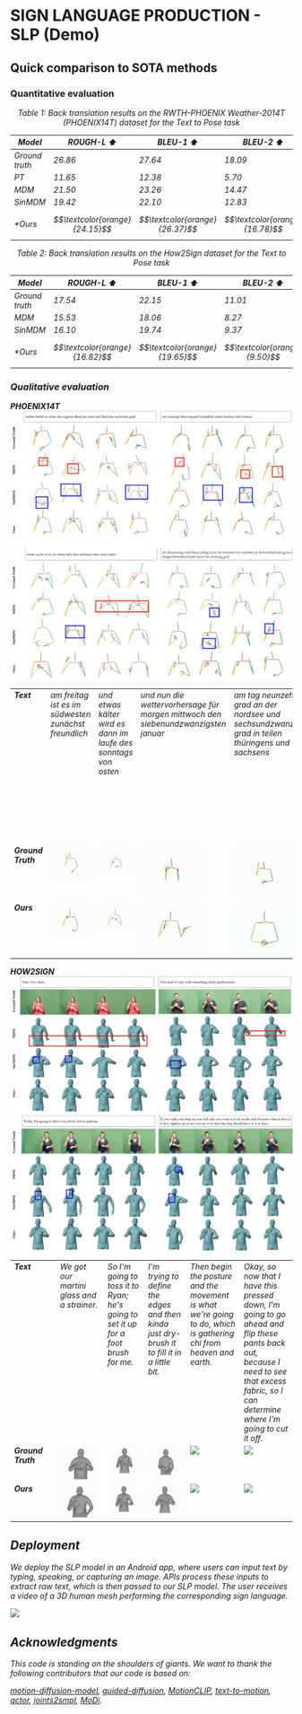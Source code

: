 # SIGN LANGUAGE PRODUCTION - SLP (Demo)
<!-- ## Quick Start -->
<!-- [![Open In Colab](https://colab.research.google.com/assets/colab-badge.svg)](https://colab.research.google.com/drive/13k2W21wlAKvPmMw6yp2ZCzuwtMmdu1ca?usp=sharing) -->

## Quick comparison to SOTA methods
### Quantitative evaluation
<div align="center">
<p align="center"><i>Table 1: Back translation results on the RWTH-PHOENIX Weather-2014T
(PHOENIX14T) dataset for the Text to Pose task</p>

| **Model**    |**ROUGH-L ⬆️**|**BLEU-1 ⬆️**|**BLEU-2 ⬆️**|**BLEU-3 ⬆️**|**BLEU-4 ⬆️**|
| ------------ | ------------ | ------------ | ------------ | ------------ |  ------------ |
|Ground truth           | $26.86$ | $27.64$ | $18.09$  |  $13.34$  |  $10.71$ |
|PT           | $11.65$ | $12.38$ | $5.70$  |  $3.65$  |  $2.74$ |
|MDM           | $21.50$ | $23.26$ | $14.47$  |  $10.31$  |  $7.93$ |
|SinMDM           | $19.42$ | $22.10$ | $12.83$  |  $8.57$  |  $6.28$ |
|*Ours          | $$\textcolor{orange}{24.15}$$ | $$\textcolor{orange}{26.37}$$ | $$\textcolor{orange}{16.78}$$ |  $$\textcolor{orange}{11.85}$$  |  $$\textcolor{orange}{9.03}$$ |
</div>

<div align="center">

<!-- <p align="center"><i>Table 2: Quantitative results on the <u>HumanML3D</u> test set</i> (diffusion steps = 1000)</p> -->

<p align="center"><i>Table 2: Back translation results on the How2Sign dataset for the Text to Pose task</p>

| **Model**    |**ROUGH-L ⬆️**|**BLEU-1 ⬆️**|**BLEU-2 ⬆️**|**BLEU-3 ⬆️**|**BLEU-4 ⬆️**|
| ------------ | ------------ | ------------ | ------------ | ------------ |  ------------ |
|Ground truth           | $17.54$ | $22.15$ | $11.01$  |  $6.47$  |  $3.91$ |
|MDM           | $15.53$ | $18.06$ | $8.27$  |  $4.68$  |  $2.58$ |
|SinMDM           | $16.10$ | $19.74$ | $9.37$  |  $5.40$  |  $3.15$ |
|*Ours          | $$\textcolor{orange}{16.82}$$ | $$\textcolor{orange}{19.65}$$ | $$\textcolor{orange}{9.50}$$ |  $$\textcolor{orange}{5.51}$$  |  $$\textcolor{orange}{3.33}$$ |
</div>



### Qualitative evaluation
<style>
  table.fixed {
    table-layout: fixed;
    width: 100%;
    border-collapse: collapse;
  }
  table.fixed td, table.fixed th {
    width: 120px;
    word-wrap: break-word;
    vertical-align: top;
    text-align: left;
  }
</style>


<b>PHOENIX14T</b>
![screenshot](assets/phoenix/phoenix.png)

<table class="fixed">
  <colgroup>
    <col span="6" style="width: 150px;">
  </colgroup>
  <tr>
    <td><strong>Text</strong></td>
    <td><em>am freitag ist es im südwesten zunächst freundlich</td>
    <td><em>und etwas kälter wird es dann im laufe des sonntags von osten</td>
    <td><em>und nun die wettervorhersage für morgen mittwoch den siebenundzwanzigsten januar</td>
    <td><em>am tag neunzehn grad an der nordsee und sechsundzwanzig grad in teilen thüringens und sachsens</td>
    <td><em>morgen vormittag an der ostsee noch starke böen sonst weht der wind schwach bis mäßig aus ost bis südost</td>
  </tr>
  <tr>
    <td><strong>Ground Truth</strong></td>
    <td><img src="assets/phoenix/gt_1.gif" width="110"></td>
    <td><img src="assets/phoenix/gt_2.gif" width="110"></td>
    <td><img src="assets/phoenix/gt_3.gif" width="110"></td>
    <td><img src="assets/phoenix/gt_4.gif" width="110"></td>
    <td><img src="assets/phoenix/gt_5.gif" width="110"></td>
  </tr>
  <tr>
    <td><strong>Ours</strong></td>
    <td><img src="assets/phoenix/out_1.gif" width="110"></td>
    <td><img src="assets/phoenix/out_2.gif" width="110"></td>
    <td><img src="assets/phoenix/out_3.gif" width="110"></td>
    <td><img src="assets/phoenix/out_4.gif" width="110"></td>
    <td><img src="assets/phoenix/out_5.gif" width="110"></td>
  </tr>
</table>


<b>HOW2SIGN</b>
![screenshot](assets/h2s/h2s.png)

<table class="fixed">
  <colgroup>
    <col span="6" style="width: 120px;">
  </colgroup>
  <tr>
    <td><strong>Text</strong></td>
    <td><em>We got our martini glass and a strainer.</td>
    <td><em>So I'm going to toss it to Ryan; he's going to set it up for a foot brush for me.</td>
    <td><em>I'm trying to define the edges and then kinda just dry-brush it to fill it in a little bit.</td>
    <td><em>Then begin the posture and the movement is what we're going to do, which is gathering chi from heaven and earth.</td>
    <td><em>Okay, so now that I have this pressed down, I'm going to go ahead and flip these pants back out, because I need to see that excess fabric, so I can determine where I'm going to cut it off.</td>
  </tr>
  <tr>
    <td><strong>Ground Truth</strong></td>
    <td><img src="assets/h2s/gt_2.gif" width="110"></td>
    <td><img src="assets/h2s/gt_3.gif" width="110"></td>
    <td><img src="assets/h2s/gt_1.gif" width="110"></td>
    <td><img src="assets/h2s/gt_4.gif" width="110"></td>
    <td><img src="assets/h2s/gt_5.gif" width="110"></td>
  </tr>
  <tr>
    <td><strong>Ours</strong></td>
    <td><img src="assets/h2s/out_2.gif" width="110"></td>
    <td><img src="assets/h2s/out_3.gif" width="110"></td>
    <td><img src="assets/h2s/out_1.gif" width="110"></td>
    <td><img src="assets/h2s/out_4.gif" width="110"></td>
    <td><img src="assets/h2s/out_5.gif" width="110"></td>
  </tr>
</table>

## Deployment
We deploy the SLP model in an Android app, where users can input text by typing, speaking, or capturing an image. APIs process these inputs to extract raw text, which is then passed to our SLP model. The user receives a video of a 3D human mesh performing the corresponding sign language.

<img src="assets/app_demo.gif" width="300">

## Acknowledgments

This code is standing on the shoulders of giants. We want to thank the following contributors
that our code is based on:

[motion-diffusion-model](https://github.com/GuyTevet/motion-diffusion-model), [guided-diffusion](https://github.com/openai/guided-diffusion), [MotionCLIP](https://github.com/GuyTevet/MotionCLIP), [text-to-motion](https://github.com/EricGuo5513/text-to-motion), [actor](https://github.com/Mathux/ACTOR), [joints2smpl](https://github.com/wangsen1312/joints2smpl), [MoDi](https://github.com/sigal-raab/MoDi).
